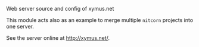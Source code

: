 Web server source and config of xymus.net

This module acts also as an example to merge multiple `nitcorn` projects into one server.

See the server online at http://xymus.net/.
